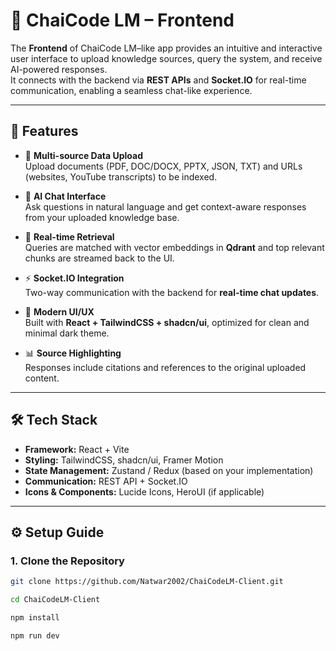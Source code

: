 # 📘 ChaiCode LM – Frontend

The **Frontend** of ChaiCode LM–like app provides an intuitive and interactive user interface to upload knowledge sources, query the system, and receive AI-powered responses.  
It connects with the backend via **REST APIs** and **Socket.IO** for real-time communication, enabling a seamless chat-like experience.

---

## 🚀 Features

- 📂 **Multi-source Data Upload**  
  Upload documents (PDF, DOC/DOCX, PPTX, JSON, TXT) and URLs (websites, YouTube transcripts) to be indexed.

- 💬 **AI Chat Interface**  
  Ask questions in natural language and get context-aware responses from your uploaded knowledge base.

- 🔎 **Real-time Retrieval**  
  Queries are matched with vector embeddings in **Qdrant** and top relevant chunks are streamed back to the UI.

- ⚡ **Socket.IO Integration**  
  Two-way communication with the backend for **real-time chat updates**.

- 🎨 **Modern UI/UX**  
  Built with **React + TailwindCSS + shadcn/ui**, optimized for clean and minimal dark theme.

- 📊 **Source Highlighting**  
  Responses include citations and references to the original uploaded content.

---

## 🛠️ Tech Stack

- **Framework:** React + Vite  
- **Styling:** TailwindCSS, shadcn/ui, Framer Motion  
- **State Management:** Zustand / Redux (based on your implementation)  
- **Communication:** REST API + Socket.IO  
- **Icons & Components:** Lucide Icons, HeroUI (if applicable)

---

## ⚙️ Setup Guide

### 1. Clone the Repository
```bash
git clone https://github.com/Natwar2002/ChaiCodeLM-Client.git

cd ChaiCodeLM-Client

npm install

npm run dev